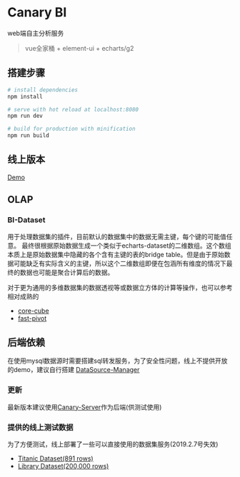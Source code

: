 # Canary BI

web端自主分析服务


> vue全家桶 + element-ui + echarts/g2

## 搭建步骤

``` bash
# install dependencies
npm install

# serve with hot reload at localhost:8080
npm run dev

# build for production with minification
npm run build

```
## 线上版本
[Demo](http://bi.canary.plus:1997)

## OLAP

### BI-Dataset
用于处理数据集的插件，目前默认的数据集中的数据无需主键，每个键的可能值任意。
最终很根据原始数据生成一个类似于echarts-dataset的二维数组。这个数组本质上是原始数据集中隐藏的各个含有主键的表的bridge table。但是由于原始数据可能缺乏有实际含义的主键，所以这个二维数组即便在包涵所有维度的情况下最终的数据也可能是聚合计算后的数据。

对于更为通用的多维数据集的数据透视等或数据立方体的计算等操作，也可以参考相对成熟的
+ [core-cube](https://github.com/ObservedObserver/cube-core)
+ [fast-pivot](https://github.com/ObservedObserver/fast-pivot)

## 后端依赖
在使用mysql数据源时需要搭建sql转发服务，为了安全性问题，线上不提供开放的demo，建议自行搭建
[DataSource-Manager](https://github.com/ObservedObserver/DataSource-Manager)

### 更新
最新版本建议使用[Canary-Server](https://github.com/ObservedObserver/Canary-Server)作为后端(供测试使用)

### 提供的线上测试数据
为了方便测试，线上部署了一些可以直接使用的数据集服务(2019.2.7号失效)
+ [Titanic Dataset(891 rows)](http://ooer.space:2018/api/data/titanic)
+ [Library Dataset(200,000 rows)](http://ooer.space:2018/api/data/library)